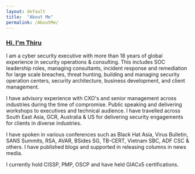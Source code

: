 ```yaml
---
layout: default
title:  "About Me"
permalink: /AboutMe/
---
```

### **<u>Hi, I'm Thiru</u>**

I am a cyber security executive with more than 18 years of global experience in security operations & consulting. This includes SOC leadership roles, managing consultants, incident response and remediation for large scale breaches, threat hunting, building and managing security operation centers, security architecture, business development, and client management. 

I have advisory experience with CXO's and senior management across industries during the time of compromise. Public speaking and delivering workshops to executives and technical audience. I have travelled across South East Asia, GCR, Australia & US for delivering security engagements for clients in diverse industries.

I have spoken in various conferences such as Black Hat Asia, Virus Bulletin, SANS Summits, RSA, AVAR, BSides SG, TB-CERT, Vietnam SBC, ADF CSC & others. I have published blogs and supported in releasing columns in news media.

I currently hold CISSP, PMP, OSCP and have held GIACx5 certifications.